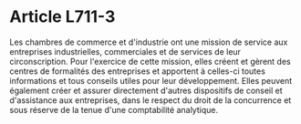 # Article L711-3

Les chambres de commerce et d'industrie ont une mission de service aux entreprises industrielles, commerciales et de services de leur circonscription.   Pour l'exercice de cette mission, elles créent et gèrent des centres de formalités des entreprises et apportent à celles-ci toutes informations et tous conseils utiles pour leur développement.   Elles peuvent également créer et assurer directement d'autres dispositifs de conseil et d'assistance aux entreprises, dans le respect du droit de la concurrence et sous réserve de la tenue d'une comptabilité analytique.